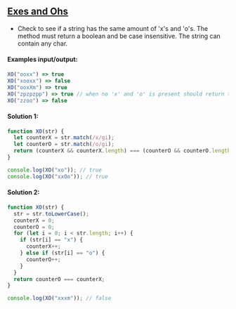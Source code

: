## [Exes and Ohs](https://www.codewars.com/kata/55908aad6620c066bc00002a)

- Check to see if a string has the same amount of 'x's and 'o's. The method must return a boolean and be case insensitive. The string can contain any char.

#### Examples input/output:

```js
XO("ooxx") => true
XO("xooxx") => false
XO("ooxXm") => true
XO("zpzpzpp") => true // when no 'x' and 'o' is present should return true
XO("zzoo") => false
```

#### Solution 1:

```js
function XO(str) {
  let counterX = str.match(/x/gi);
  let counterO = str.match(/o/gi);
  return (counterX && counterX.length) === (counterO && counterO.length);
}

console.log(XO("xo")); // true
console.log(XO("xxOo")); // true
```

#### Solution 2:

```js
function XO(str) {
  str = str.toLowerCase();
  counterX = 0;
  counterO = 0;
  for (let i = 0; i < str.length; i++) {
    if (str[i] == "x") {
      counterX++;
    } else if (str[i] == "o") {
      counterO++;
    }
  }
  return counterO === counterX;
}

console.log(XO("xxxm")); // false
```
